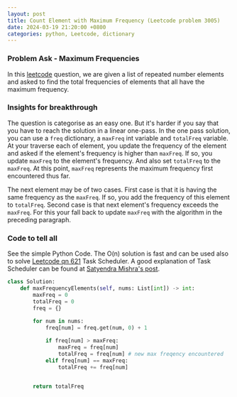 ```yaml
---
layout: post
title: Count Element with Maximum Frequency (Leetcode problem 3005)
date: 2024-03-19 21:20:00 +0800
categories: python, Leetcode, dictionary
---
```


### Problem Ask - Maximum Frequencies

In this [leetcode] question, we are given a list of repeated number elements and asked to find the total frequencies of elements that all have the maximum frequency.

### Insights for breakthrough

The question is categorise as an easy one. But it's harder if you say that you have to reach the solution in a linear one-pass. In the one pass solution, you can use a `freq` dictionary, a `maxFreq` int variable and `totalFreq` variable. At your traverse each of element, you update the frequency of the element and asked if the element's frequency is higher than `maxFreq`. If so, you update `maxFreq` to the element's frequency. And also set `totalFreq` to the `maxFreq`. At this point, `maxFreq` represents the maximum frequency first encountered thus far. 

The next element may be of two cases. First case is that it is having the same frequency as the `maxFreq`. If so, you add the frequency of this element to `totalFreq`. Second case is that next element's frequency exceeds the `maxFreq`. For this your fall back to update `maxFreq` with the algorithm in the preceding paragraph.

### Code to tell all

See the simple Python Code. The O(n) solution is fast and can be used also to solve [Leetcode qn 621] Task Scheduler. A good explanation of Task Scheduler can be found at [Satyendra Mishra's post].

```python
class Solution:
    def maxFrequencyElements(self, nums: List[int]) -> int:
        maxFreq = 0
        totalFreq = 0
        freq = {}
        
        for num in nums:
            freq[num] = freq.get(num, 0) + 1

            if freq[num] > maxFreq:
                maxFreq = freq[num]
                totalFreq = freq[num] # new max freqency encountered
            elif freq[num] == maxFreq:
                totalFreq += freq[num]
            

        return totalFreq

```


[Leetcode]: https://leetcode.com/problems/count-elements-with-maximum-frequency/description/
[Leetcode qn 621]: https://leetcode.com/problems/task-scheduler/description/
[Satyendra Mishra's post]: https://medium.com/@satyem77/task-scheduler-leetcode-39d579f3440